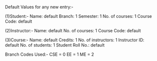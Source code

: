 Default Values for any new entry:-

(1)Student:-
	Name: default
	Branch: 1
	Semester: 1
	No. of courses: 1
	Course Code: default
	
(2)Instructor:-
	Name: default
	No. of courses: 1
	Course Code: default
	
(3)Course:-
	Name: default
	Credits: 1
	No. of instructors: 1
	Instructor ID: default
	No. of students: 1
	Student Roll No.: default
	
Branch Codes Used:-
	CSE = 0
	EE = 1
	ME = 2
